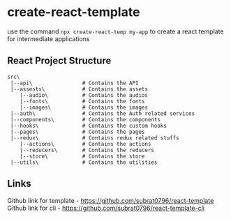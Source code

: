 # create-react-template

use the command `npx create-react-temp my-app` to create a react template for intermediate applications

## React Project Structure

```
src\
 |--api\                # Contains the API
 |--assests\            # Contains the assets
    |--audio\           # Contains the audios
    |--fonts\           # Contains the fonts
    |--images\          # Contains the images
 |--auth\               # Contains the Auth related services
 |--components\         # Contains the components
 |--hooks\              # Contains the custom hooks
 |--pages\              # Contains the pages
 |--redux\              # Contains redux related stuffs
    |--actions\         # Contains the actions
    |--reducers\        # Contains the reducers
    |--store\           # Contains the store
 |--utils\              # Contains the utilities
```

## Links

Github link for template - https://github.com/subrat0796/react-template
Github link for cli - https://github.com/subrat0796/react-template-cli
